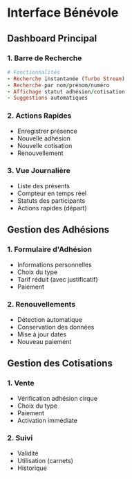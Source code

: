 # Interface Bénévole

## Dashboard Principal

### 1. Barre de Recherche
```ruby
# Fonctionnalités
- Recherche instantanée (Turbo Stream)
- Recherche par nom/prénom/numéro
- Affichage statut adhésion/cotisation
- Suggestions automatiques
```

### 2. Actions Rapides
- Enregistrer présence
- Nouvelle adhésion
- Nouvelle cotisation
- Renouvellement

### 3. Vue Journalière
- Liste des présents
- Compteur en temps réel
- Statuts des participants
- Actions rapides (départ)

## Gestion des Adhésions

### 1. Formulaire d'Adhésion
- Informations personnelles
- Choix du type
- Tarif réduit (avec justificatif)
- Paiement

### 2. Renouvellements
- Détection automatique
- Conservation des données
- Mise à jour dates
- Nouveau paiement

## Gestion des Cotisations

### 1. Vente
- Vérification adhésion cirque
- Choix du type
- Paiement
- Activation immédiate

### 2. Suivi
- Validité
- Utilisation (carnets)
- Historique 